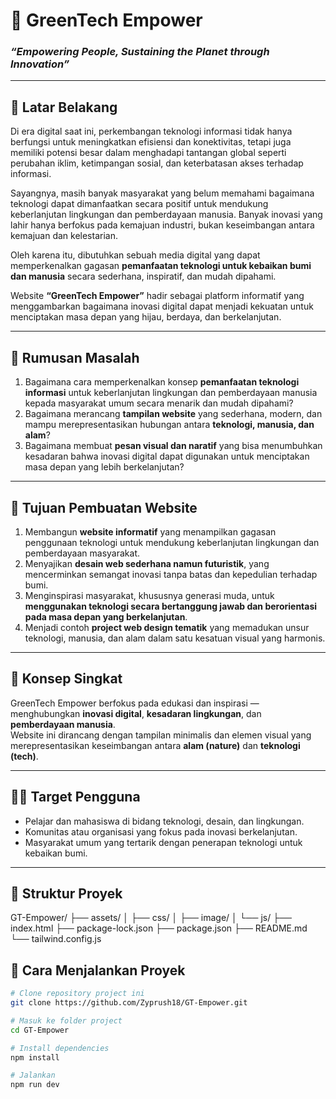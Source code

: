 # 🌿 GreenTech Empower  
### *“Empowering People, Sustaining the Planet through Innovation”*

---

## 🧩 Latar Belakang

Di era digital saat ini, perkembangan teknologi informasi tidak hanya berfungsi untuk meningkatkan efisiensi dan konektivitas, tetapi juga memiliki potensi besar dalam menghadapi tantangan global seperti perubahan iklim, ketimpangan sosial, dan keterbatasan akses terhadap informasi.

Sayangnya, masih banyak masyarakat yang belum memahami bagaimana teknologi dapat dimanfaatkan secara positif untuk mendukung keberlanjutan lingkungan dan pemberdayaan manusia. Banyak inovasi yang lahir hanya berfokus pada kemajuan industri, bukan keseimbangan antara kemajuan dan kelestarian.

Oleh karena itu, dibutuhkan sebuah media digital yang dapat memperkenalkan gagasan **pemanfaatan teknologi untuk kebaikan bumi dan manusia** secara sederhana, inspiratif, dan mudah dipahami.

Website **“GreenTech Empower”** hadir sebagai platform informatif yang menggambarkan bagaimana inovasi digital dapat menjadi kekuatan untuk menciptakan masa depan yang hijau, berdaya, dan berkelanjutan.

---

## 🧭 Rumusan Masalah

1. Bagaimana cara memperkenalkan konsep **pemanfaatan teknologi informasi** untuk keberlanjutan lingkungan dan pemberdayaan manusia kepada masyarakat umum secara menarik dan mudah dipahami?  
2. Bagaimana merancang **tampilan website** yang sederhana, modern, dan mampu merepresentasikan hubungan antara **teknologi, manusia, dan alam**?  
3. Bagaimana membuat **pesan visual dan naratif** yang bisa menumbuhkan kesadaran bahwa inovasi digital dapat digunakan untuk menciptakan masa depan yang lebih berkelanjutan?

---

## 🎯 Tujuan Pembuatan Website

1. Membangun **website informatif** yang menampilkan gagasan penggunaan teknologi untuk mendukung keberlanjutan lingkungan dan pemberdayaan masyarakat.  
2. Menyajikan **desain web sederhana namun futuristik**, yang mencerminkan semangat inovasi tanpa batas dan kepedulian terhadap bumi.  
3. Menginspirasi masyarakat, khususnya generasi muda, untuk **menggunakan teknologi secara bertanggung jawab dan berorientasi pada masa depan yang berkelanjutan**.  
4. Menjadi contoh **project web design tematik** yang memadukan unsur teknologi, manusia, dan alam dalam satu kesatuan visual yang harmonis.

---

## 🧠 Konsep Singkat

GreenTech Empower berfokus pada edukasi dan inspirasi — menghubungkan **inovasi digital**, **kesadaran lingkungan**, dan **pemberdayaan manusia**.  
Website ini dirancang dengan tampilan minimalis dan elemen visual yang merepresentasikan keseimbangan antara **alam (nature)** dan **teknologi (tech)**.

---

## 🧑‍💻 Target Pengguna

- Pelajar dan mahasiswa di bidang teknologi, desain, dan lingkungan.  
- Komunitas atau organisasi yang fokus pada inovasi berkelanjutan.  
- Masyarakat umum yang tertarik dengan penerapan teknologi untuk kebaikan bumi.

---

## 🧱 Struktur Proyek

GT-Empower/
├── assets/
│ ├── css/
│ ├── image/
│ └── js/
├── index.html
├── package-lock.json
├── package.json
├── README.md
└── tailwind.config.js

## 🚀 Cara Menjalankan Proyek

```bash
# Clone repository project ini
git clone https://github.com/Zyprush18/GT-Empower.git

# Masuk ke folder project
cd GT-Empower

# Install dependencies
npm install

# Jalankan 
npm run dev